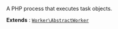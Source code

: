 A PHP process that executes task objects.

**Extends**
:   [`Worker\AbstractWorker`](Worker.AbstractWorker.md)
